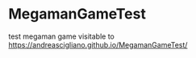 # MegamanGameTest
test megaman game visitable to https://andreascigliano.github.io/MegamanGameTest/
